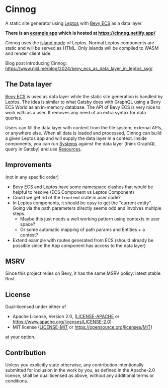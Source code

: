# Cinnog

A static site generator using [Leptos] with [Bevy ECS] as a data layer

**There is an [example app] which is hosted at https://cinnog.netlify.app/**

Cinnog uses the [island mode] of Leptos. Normal Leptos components are static and will be served as HTML. Only islands will be compiled to WASM and render client side.

Blog post introducing Cinnog: https://www.nikl.me/blog/2024/bevy_ecs_as_data_layer_in_leptos_ssg/

## The Data layer

[Bevy ECS] is used as data layer while the static site generation is handled by Leptos. The idea is similar to what Gatsby does with GraphQL using a Bevy ECS World as an in-memory database. The API of Bevy ECS is very nice to work with as a user. It removes any need of an extra syntax for data queries.

Users can fill the data layer with content from the file system, external APIs, or anywhere else. When all data is loaded and processed, Cinnog can build a given Leptos app and will supply the data layer in a context. Inside components, you can run [Systems][bevy_systems] against the data layer (think GraphQL query in Gatsby) and use [Resources][bevy_resources].

## Improvements

(not in any specific order)
- Bevy ECS and Leptos have some namespace clashes that would be helpful to resolve (ECS Component vs Leptos Component)
- Could we get rid of the `frontend` crate in user code?
- In Leptos components, it should be easy to get the "current entity". Going via the path parameters directly seems odd and involves multiple steps.
  - Maybe this just needs a well working pattern using contexts in user space?
  - Or some automatic mapping of path params and Entities + a context?
- Extend example with routes generated from ECS (should already be possible since the App component has access to the data layer)

## MSRV

Since this project relies on Bevy, it has the same MSRV policy: latest stable Rust.

## License

Dual-licensed under either of

- Apache License, Version 2.0, ([LICENSE-APACHE](/LICENSE-APACHE) or https://www.apache.org/licenses/LICENSE-2.0)
- MIT license ([LICENSE-MIT](/LICENSE-MIT) or https://opensource.org/licenses/MIT)

at your option.

## Contribution

Unless you explicitly state otherwise, any contribution intentionally submitted
for inclusion in the work by you, as defined in the Apache-2.0 license, shall be dual licensed as above, without any
additional terms or conditions.

[Bevy ECS]: https://github.com/bevyengine/bevy/tree/main/crates/bevy_ecs
[Leptos]: https://github.com/leptos-rs/leptos
[bevy_systems]: https://bevy-cheatbook.github.io/programming/systems.html?highlight=system#systems
[bevy_resources]: https://bevy-cheatbook.github.io/programming/res.html
[example app]: https://github.com/NiklasEi/cinnog_example
[island mode]: https://book.leptos.dev/islands.html
